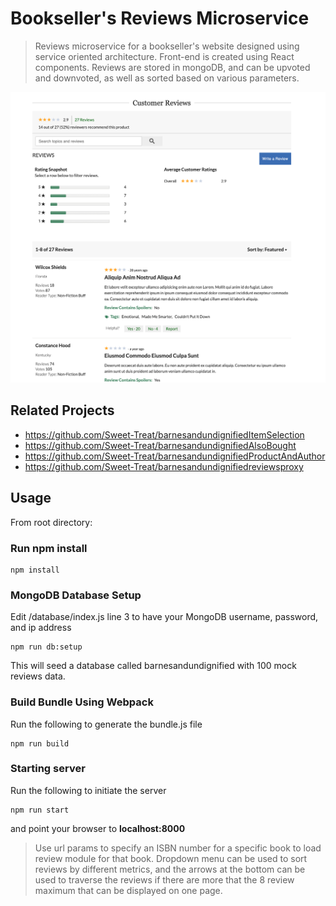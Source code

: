 # Bookseller's Reviews Microservice

> Reviews microservice for a bookseller's website designed using service oriented architecture. Front-end is created using React components. Reviews are stored in mongoDB, and can be upvoted and downvoted, as well as sorted based on various parameters.

![Alt text](/sampleScreenshot.png?raw=true "Screenshot of microservice")

## Related Projects

  - https://github.com/Sweet-Treat/barnesandundignifiedItemSelection
  - https://github.com/Sweet-Treat/barnesandundignifiedAlsoBought
  - https://github.com/Sweet-Treat/barnesandundignifiedProductAndAuthor
  - https://github.com/Sweet-Treat/barnesandundignifiedreviewsproxy

## Usage
From root directory:
### Run npm install
```
npm install
```
### MongoDB Database Setup
Edit /database/index.js line 3 to have your MongoDB username, password, and ip address
```
npm run db:setup
```
This will seed a database called barnesandundignified with 100 mock reviews data.

### Build Bundle Using Webpack
Run the following to generate the bundle.js file
```
npm run build
```

### Starting server
Run the following to initiate the server
```
npm run start
```
and point your browser to **localhost:8000**

> Use url params to specify an ISBN number for a specific book to load review module for that book. Dropdown menu can be used to sort reviews by different metrics, and the arrows at the bottom can be used to traverse the reviews if there are more that the 8 review maximum that can be displayed on one page.
